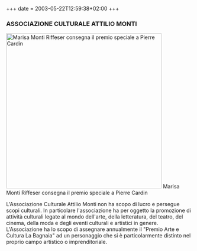 +++
date = 2003-05-22T12:59:38+02:00
+++
### ASSOCIAZIONE CULTURALE ATTILIO MONTI

<img src="/img/pac2003.jpg" alt="Marisa Monti Riffeser consegna il premio speciale a Pierre Cardin" width="420"/>
Marisa Monti Riffeser consegna il premio speciale a Pierre Cardin

L'Associazione Culturale Attilio Monti non ha scopo di lucro e persegue scopi culturali. In particolare l'associazione ha per oggetto la promozione di attività culturali legate al mondo dell'arte, della letteratura, del teatro, del cinema, della moda e degli eventi culturali e artistici in genere.
L'Associazione ha lo scopo di assegnare annualmente il "Premio Arte e Cultura La Bagnaia" ad un personaggio che si è particolarmente distinto nel  proprio campo artistico o imprenditoriale.
